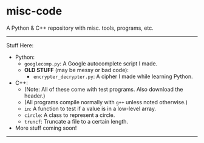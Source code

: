 # misc-code
A Python &amp; C++ repository with misc. tools, programs, etc.

---
Stuff Here:
 * Python:
     * `googlecomp.py`: A Google autocomplete script I made.
     * **OLD STUFF** (may be messy or bad code):
         * `encrypter_decrypter.py`: A cipher I made while learning Python.
 * C++:
     * (Note: All of these come with test programs. Also download the header.)
     * (All programs compile normally with `g++` unless noted otherwise.)
     * `in`: A function to test if a value is in a low-level array.
     * `circle`: A class to represent a circle.
     * `truncf`: Truncate a file to a certain length.
 * More stuff coming soon!

---

